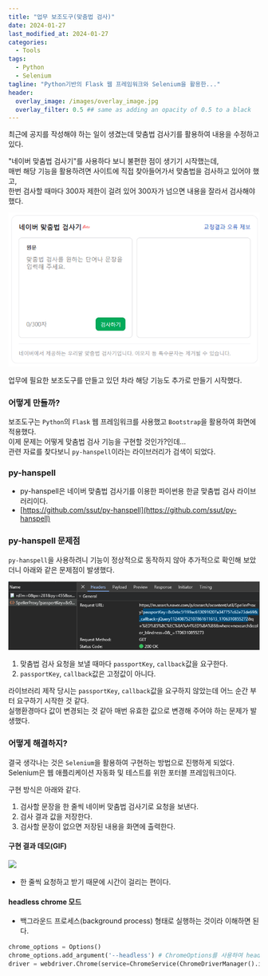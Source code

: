 ```yaml
---
title: "업무 보조도구(맞춤법 검사)"
date: 2024-01-27
last_modified_at: 2024-01-27
categories:
  - Tools
tags:
  - Python
  - Selenium
tagline: "Python기반의 Flask 웹 프레임워크와 Selenium을 활용한..."
header:
  overlay_image: /images/overlay_image.jpg
  overlay_filter: 0.5 ## same as adding an opacity of 0.5 to a black
---
```


최근에 공지를 작성해야 하는 일이 생겼는데 맞춤법 검사기를 활용하여 내용을 수정하고 있다.  

"네이버 맞춤법 검사기"를 사용하다 보니 불편한 점이 생기기 시작했는데,  
매번 해당 기능을 활용하려면 사이트에 직접 찾아들어가서 맞춤법을 검사하고 있어야 했고,  
한번 검사할 때마다 300자 제한이 걸려 있어 300자가 넘으면 내용을 잘라서 검사해야 했다.

![](/images/2024-01-27-spell-check/naver-spellcheck.png)

업무에 필요한 보조도구를 만들고 있던 차라 해당 기능도 추가로 만들기 시작했다.

### 어떻게 만들까?

보조도구는 `Python`의 `Flask` 웹 프레임워크를 사용했고 `Bootstrap`을 활용하여 화면에 적용했다.  
이제 문제는 어떻게 맞춤법 검사 기능을 구현할 것인가?인데...  
관련 자료를 찾다보니 `py-hanspell`이라는 라이브러리가 검색이 되었다.

### py-hanspell
* py-hanspell은 네이버 맞춤법 검사기를 이용한 파이썬용 한글 맞춤법 검사 라이브러리이다.
* [https://github.com/ssut/py-hanspell](https://github.com/ssut/py-hanspell)


### py-hanspell 문제점

`py-hanspell`을 사용하려니 기능이 정상적으로 동작하지 않아 추가적으로 확인해 보았더니 아래와 같은 문제점이 발생했다.

![](/images/2024-01-27-spell-check/passportKey.png)

1. 맞춤법 검사 요청을 보낼 때마다 `passportKey`, `callback`값을 요구한다.
2. `passportKey`, `callback`값은 고정값이 아니다.

라이브러리 제작 당시는 `passportKey`, `callback`값을 요구하지 않았는데 어느 순간 부터 요구하기 시작한 것 같다.  
실행환경마다 값이 변경되는 것 같아 매번 유효한 값으로 변경해 주어야 하는 문제가 발생했다.

### 어떻게 해결하지?

결국 생각나는 것은 `Selenium`을 활용하여 구현하는 방법으로 진행하게 되었다.  
Selenium은 웹 애플리케이션 자동화 및 테스트를 위한 포터블 프레임워크이다.

구현 방식은 아래와 같다.

1. 검사할 문장을 한 줄씩 네이버 맞춤법 검사기로 요청을 보낸다.
2. 검사 결과 값을 저장한다.
3. 검사할 문장이 없으면 저장된 내용을 화면에 출력한다.

#### 구현 결과 데모(GIF)

![](/images/2024-01-27-spell-check/spell-check.gif)

* 한 줄씩 요청하고 받기 때문에 시간이 걸리는 편이다.

#### headless chrome 모드

* 백그라운드 프로세스(background process) 형태로 실행하는 것이라 이해하면 된다.

```python
chrome_options = Options()
chrome_options.add_argument('--headless') # ChromeOptions를 사용하여 headless 모드로 설정
driver = webdriver.Chrome(service=ChromeService(ChromeDriverManager().install()), options=chrome_options) # 크롬 드라이버 생성
```